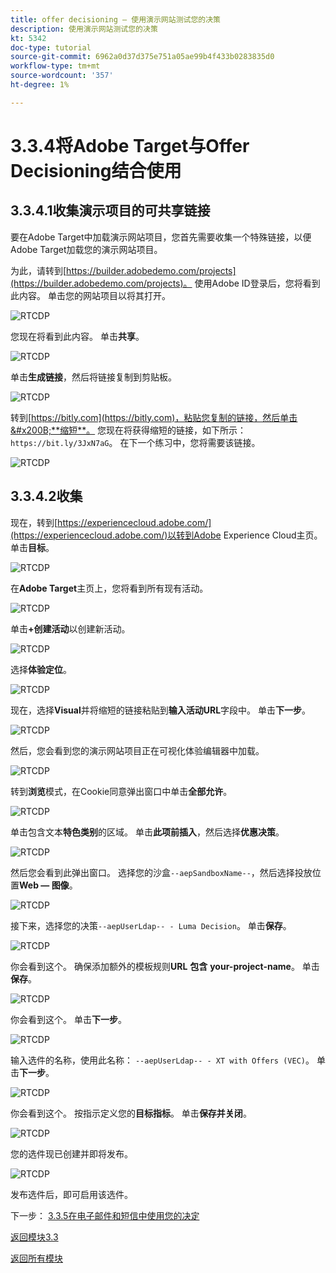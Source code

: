 ```yaml
---
title: offer decisioning — 使用演示网站测试您的决策
description: 使用演示网站测试您的决策
kt: 5342
doc-type: tutorial
source-git-commit: 6962a0d37d375e751a05ae99b4f433b0283835d0
workflow-type: tm+mt
source-wordcount: '357'
ht-degree: 1%

---
```


# 3.3.4将Adobe Target与Offer Decisioning结合使用

## 3.3.4.1收集演示项目的可共享链接

要在Adobe Target中加载演示网站项目，您首先需要收集一个特殊链接，以便Adobe Target加载您的演示网站项目。

为此，请转到[https://builder.adobedemo.com/projects](https://builder.adobedemo.com/projects)。 使用Adobe ID登录后，您将看到此内容。 单击您的网站项目以将其打开。

![RTCDP](./images/builder1.png)

您现在将看到此内容。 单击&#x200B;**共享**。

![RTCDP](./images/builder2.png)

单击&#x200B;**生成链接**，然后将链接复制到剪贴板。

![RTCDP](./images/builder3.png)

转到[https://bitly.com](https://bitly.com)，粘贴您复制的链接，然后单击&#x200B;**缩短**。 您现在将获得缩短的链接，如下所示： `https://bit.ly/3JxN7aG`。 在下一个练习中，您将需要该链接。

![RTCDP](./images/builder4.png)

## 3.3.4.2收集

现在，转到[https://experiencecloud.adobe.com/](https://experiencecloud.adobe.com/)以转到Adobe Experience Cloud主页。 单击&#x200B;**目标**。

![RTCDP](./../../../modules/rtcdp-b2c/module2.3/images/excl.png)

在&#x200B;**Adobe Target**&#x200B;主页上，您将看到所有现有活动。

![RTCDP](./../../../modules/rtcdp-b2c/module2.3/images/exclatov.png)

单击&#x200B;**+创建活动**&#x200B;以创建新活动。

![RTCDP](./../../../modules/rtcdp-b2c/module2.3/images/exclatcr.png)

选择&#x200B;**体验定位**。

![RTCDP](./images/exclatcrxt.png)

现在，选择&#x200B;**Visual**&#x200B;并将缩短的链接粘贴到&#x200B;**输入活动URL**&#x200B;字段中。 单击&#x200B;**下一步**。

![RTCDP](./images/exclatcrxt1.png)

然后，您会看到您的演示网站项目正在可视化体验编辑器中加载。

![RTCDP](./images/vec1.png)

转到&#x200B;**浏览**&#x200B;模式，在Cookie同意弹出窗口中单击&#x200B;**全部允许**。

![RTCDP](./images/vec2.png)

单击包含文本&#x200B;**特色类别**&#x200B;的区域。 单击&#x200B;**此项前插入**，然后选择&#x200B;**优惠决策**。

![RTCDP](./images/vec3.png)

然后您会看到此弹出窗口。 选择您的沙盒`--aepSandboxName--`，然后选择投放位置&#x200B;**Web — 图像**。

![RTCDP](./images/vec4.png)

接下来，选择您的决策`--aepUserLdap-- - Luma Decision`。 单击&#x200B;**保存**。

![RTCDP](./images/vec5.png)

你会看到这个。 确保添加额外的模板规则&#x200B;**URL** **包含** **your-project-name**。 单击&#x200B;**保存**。

![RTCDP](./images/vec6.png)

你会看到这个。 单击&#x200B;**下一步**。

![RTCDP](./images/vec7.png)

输入选件的名称，使用此名称： `--aepUserLdap-- - XT with Offers (VEC)`。 单击&#x200B;**下一步**。

![RTCDP](./images/vec8.png)

你会看到这个。 按指示定义您的&#x200B;**目标指标**。 单击&#x200B;**保存并关闭**。

![RTCDP](./images/vec9.png)

您的选件现已创建并即将发布。

![RTCDP](./images/vec10.png)

发布选件后，即可启用该选件。

下一步： [3.3.5在电子邮件和短信中使用您的决定](./ex5.md)

[返回模块3.3](./offer-decisioning.md)

[返回所有模块](./../../../overview.md)
